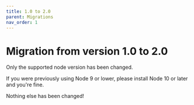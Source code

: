 ```yaml
---
title: 1.0 to 2.0
parent: Migrations
nav_order: 1
---
```


# Migration from version 1.0 to 2.0

Only the supported node version has been changed.

If you were previously using Node 9 or lower, please install Node 10 or later and you're fine.

Nothing else has been changed!
